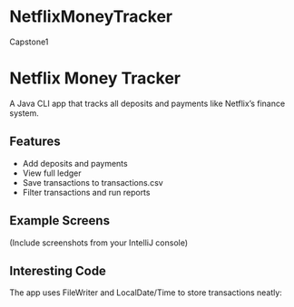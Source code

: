 # NetflixMoneyTracker
Capstone1
# Netflix Money Tracker 

A Java CLI app that tracks all deposits and payments like Netflix’s finance system.

## Features
- Add deposits and payments
- View full ledger
- Save transactions to transactions.csv
- Filter transactions and run reports

## Example Screens
(Include screenshots from your IntelliJ console)

## Interesting Code
The app uses FileWriter and LocalDate/Time to store transactions neatly:
